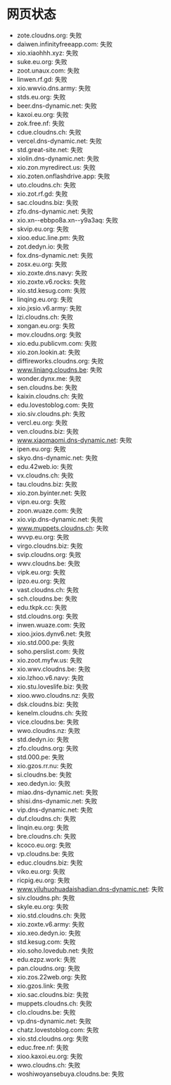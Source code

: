 # 网页状态
- zote.cloudns.org: 失败
- daiwen.infinityfreeapp.com: 失败
- xio.xiaohhh.xyz: 失败
- suke.eu.org: 失败
- zoot.unaux.com: 失败
- linwen.rf.gd: 失败
- xio.wwvio.dns.army: 失败
- stds.eu.org: 失败
- beer.dns-dynamic.net: 失败
- kaxoi.eu.org: 失败
- zok.free.nf: 失败
- cdue.cloudns.ch: 失败
- vercel.dns-dynamic.net: 失败
- std.great-site.net: 失败
- xiolin.dns-dynamic.net: 失败
- xio.zon.myredirect.us: 失败
- xio.zoten.onflashdrive.app: 失败
- uto.cloudns.ch: 失败
- xio.zot.rf.gd: 失败
- sac.cloudns.biz: 失败
- zfo.dns-dynamic.net: 失败
- xio.xn--ebbpo8a.xn--y9a3aq: 失败
- skvip.eu.org: 失败
- xioo.educ.line.pm: 失败
- zot.dedyn.io: 失败
- fox.dns-dynamic.net: 失败
- zosx.eu.org: 失败
- xio.zoxte.dns.navy: 失败
- xio.zoxte.v6.rocks: 失败
- xio.std.kesug.com: 失败
- linqing.eu.org: 失败
- xio.jxsio.v6.army: 失败
- lzi.cloudns.ch: 失败
- xongan.eu.org: 失败
- mov.cloudns.org: 失败
- xio.edu.publicvm.com: 失败
- xio.zon.lookin.at: 失败
- diffireworks.cloudns.org: 失败
- www.liniang.cloudns.be: 失败
- wonder.dynx.me: 失败
- sen.cloudns.be: 失败
- kaixin.cloudns.ch: 失败
- edu.lovestoblog.com: 失败
- xio.siv.cloudns.ph: 失败
- vercl.eu.org: 失败
- ven.cloudns.biz: 失败
- www.xiaomaomi.dns-dynamic.net: 失败
- ipen.eu.org: 失败
- skyo.dns-dynamic.net: 失败
- edu.42web.io: 失败
- vx.cloudns.ch: 失败
- tau.cloudns.biz: 失败
- xio.zon.byinter.net: 失败
- vipn.eu.org: 失败
- zoon.wuaze.com: 失败
- xio.vip.dns-dynamic.net: 失败
- www.muppets.cloudns.ch: 失败
- wvvp.eu.org: 失败
- virgo.cloudns.biz: 失败
- svip.cloudns.org: 失败
- wwv.cloudns.be: 失败
- vipk.eu.org: 失败
- ipzo.eu.org: 失败
- vast.cloudns.ch: 失败
- sch.cloudns.be: 失败
- edu.tkpk.cc: 失败
- std.cloudns.org: 失败
- inwen.wuaze.com: 失败
- xioo.jxios.dynv6.net: 失败
- xio.std.000.pe: 失败
- soho.perslist.com: 失败
- xio.zoot.myfw.us: 失败
- xio.wwv.cloudns.be: 失败
- xio.lzhoo.v6.navy: 失败
- xio.stu.loveslife.biz: 失败
- xioo.wwo.cloudns.nz: 失败
- dsk.cloudns.biz: 失败
- kenelm.cloudns.ch: 失败
- vice.cloudns.be: 失败
- wwo.cloudns.nz: 失败
- std.dedyn.io: 失败
- zfo.cloudns.org: 失败
- std.000.pe: 失败
- xio.gzos.rr.nu: 失败
- si.cloudns.be: 失败
- xeo.dedyn.io: 失败
- miao.dns-dynamic.net: 失败
- shisi.dns-dynamic.net: 失败
- vip.dns-dynamic.net: 失败
- duf.cloudns.ch: 失败
- linqin.eu.org: 失败
- bre.cloudns.ch: 失败
- kcoco.eu.org: 失败
- vp.cloudns.be: 失败
- educ.cloudns.biz: 失败
- viko.eu.org: 失败
- ricpig.eu.org: 失败
- www.yiluhuohuadaishadian.dns-dynamic.net: 失败
- siv.cloudns.ph: 失败
- skyle.eu.org: 失败
- xio.std.cloudns.ch: 失败
- xio.zoxte.v6.army: 失败
- xio.xeo.dedyn.io: 失败
- std.kesug.com: 失败
- xio.soho.lovedub.net: 失败
- edu.ezpz.work: 失败
- pan.cloudns.org: 失败
- xio.zos.22web.org: 失败
- xio.gzos.link: 失败
- xio.sac.cloudns.biz: 失败
- muppets.cloudns.ch: 失败
- clo.cloudns.be: 失败
- vp.dns-dynamic.net: 失败
- chatz.lovestoblog.com: 失败
- xio.std.cloudns.org: 失败
- educ.free.nf: 失败
- xioo.kaxoi.eu.org: 失败
- wwo.cloudns.ch: 失败
- woshiwoyansebuya.cloudns.be: 失败
